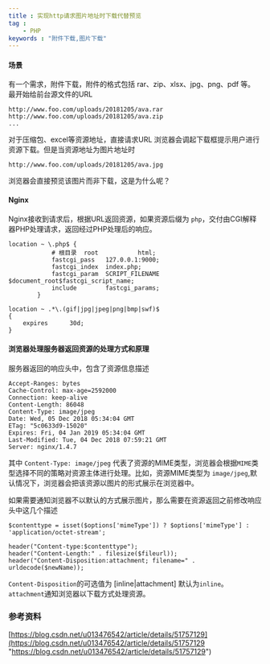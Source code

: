 ```yaml
---
title : 实现http请求图片地址时下载代替预览
tag :
	- PHP
keywords : "附件下载,图片下载"
---
```


#### 场景

有一个需求，附件下载，附件的格式包括 rar、zip、xlsx、jpg、png、pdf 等。最开始给前台源文件的URL


	http://www.foo.com/uploads/20181205/ava.rar
	http://www.foo.com/uploads/20181205/ava.zip
	...

对于压缩包、excel等资源地址，直接请求URL 浏览器会调起下载框提示用户进行资源下载。但是当资源地址为图片地址时

	http://www.foo.com/uploads/20181205/ava.jpg

浏览器会直接预览该图片而非下载，这是为什么呢？

#### Nginx

Nginx接收到请求后，根据URL返回资源，如果资源后缀为 `php`，交付由CGI解释器PHP处理请求，返回经过PHP处理后的响应。

	location ~ \.php$ {
	            # 根目录  root           html;
	            fastcgi_pass   127.0.0.1:9000;
	            fastcgi_index  index.php;
	            fastcgi_param  SCRIPT_FILENAME  $document_root$fastcgi_script_name;
	            include        fastcgi_params;
	        }

	location ~ .*\.(gif|jpg|jpeg|png|bmp|swf)$ 
	{
        expires      30d;
    }

#### 浏览器处理服务器返回资源的处理方式和原理

服务器返回的响应头中，包含了资源信息描述

	Accept-Ranges: bytes
	Cache-Control: max-age=2592000
	Connection: keep-alive
	Content-Length: 86048
	Content-Type: image/jpeg  
	Date: Wed, 05 Dec 2018 05:34:04 GMT
	ETag: "5c0633d9-15020"
	Expires: Fri, 04 Jan 2019 05:34:04 GMT
	Last-Modified: Tue, 04 Dec 2018 07:59:21 GMT
	Server: nginx/1.4.7

其中 `Content-Type: image/jpeg` 代表了资源的MIME类型，浏览器会根据`MIME`类型选择不同的策略对资源主体进行处理。比如，资源MIME类型为 `image/jpeg`,默认情况下，浏览器会把该资源以图片的形式展示在浏览器中。

如果需要通知浏览器不以默认的方式展示图片，那么需要在资源返回之前修改响应头中这几个描述

	$contenttype = isset($options['mimeType']) ? $options['mimeType'] : 'application/octet-stream';

	header("Content-type:$contenttype"); 
	header("Content-Length:" . filesize($fileurl)); 
	header("Content-Disposition:attachment; filename=" . urldecode($newName));


`Content-Disposition`的可选值为 [inline|attachment] 默认为`inline`。`attachment`通知浏览器以下载方式处理资源。


### 参考资料

[https://blog.csdn.net/u013476542/article/details/51757129](https://blog.csdn.net/u013476542/article/details/51757129 "https://blog.csdn.net/u013476542/article/details/51757129")